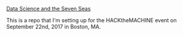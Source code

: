 [Data Science and the Seven Seas](http://github.com/HACKtheMACHINE/data-waddle)

This is a repo that I'm setting up for the HACKtheMACHINE event on September
22nd, 2017 in Boston, MA.
